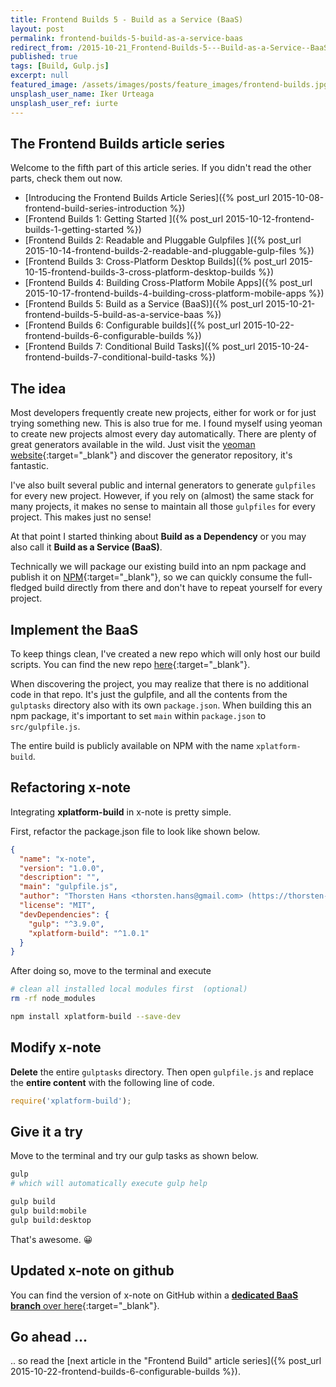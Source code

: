 ```yaml
---
title: Frontend Builds 5 - Build as a Service (BaaS)
layout: post
permalink: frontend-builds-5-build-as-a-service-baas
redirect_from: /2015-10-21_Frontend-Builds-5---Build-as-a-Service--BaaS--58716e90d28a
published: true
tags: [Build, Gulp.js]
excerpt: null
featured_image: /assets/images/posts/feature_images/frontend-builds.jpg
unsplash_user_name: Iker Urteaga
unsplash_user_ref: iurte
---
```

## The Frontend Builds article series
 Welcome to the fifth part of this article series. If you didn't read the other parts, check them out now.

 * [Introducing the Frontend Builds Article Series]({% post_url 2015-10-08-frontend-build-series-introduction %})
 * [Frontend Builds 1: Getting Started ]({% post_url 2015-10-12-frontend-builds-1-getting-started %})
 * [Frontend Builds 2: Readable and Pluggable Gulpfiles  ]({% post_url 2015-10-14-frontend-builds-2-readable-and-pluggable-gulp-files %})
 * [Frontend Builds 3: Cross-Platform Desktop Builds]({% post_url 2015-10-15-frontend-builds-3-cross-platform-desktop-builds %})
 * [Frontend Builds 4: Building Cross-Platform Mobile Apps]({% post_url 2015-10-17-frontend-builds-4-building-cross-platform-mobile-apps %})
 * [Frontend Builds 5: Build as a Service (BaaS)]({% post_url 2015-10-21-frontend-builds-5-build-as-a-service-baas %})
 * [Frontend Builds 6: Configurable builds]({% post_url 2015-10-22-frontend-builds-6-configurable-builds %})
 * [Frontend Builds 7: Conditional Build Tasks]({% post_url 2015-10-24-frontend-builds-7-conditional-build-tasks %})


## The idea

Most developers frequently create new projects, either for work or for just trying something new. This is also true for me. I found myself using yeoman to create new projects almost every day automatically. There are plenty of great generators available in the wild. Just visit the [yeoman website](http://yeoman.io){:target="_blank"} and discover the generator repository, it's fantastic.

I've also built several public and internal generators to generate `gulpfiles` for every new project. However, if you rely on (almost) the same stack for many projects, it makes no sense to maintain all those `gulpfiles` for every project. This makes just no sense!

At that point I started thinking about **Build as a Dependency** or you may also call it **Build as a Service (BaaS)**.

Technically we will package our existing build into an npm package and publish it on [NPM](http://www.npmjs.com){:target="_blank"}, so we can quickly consume the full-fledged build directly from there and don't have to repeat yourself for every project.

## Implement the BaaS

To keep things clean, I've created a new repo which will only host our build scripts. You can find the new repo [here](https://github.com/ThorstenHans/xplatform-build){:target="_blank"}.

When discovering the project, you may realize that there is no additional code in that repo. It's just the gulpfile, and all the contents from the `gulptasks` directory also with its own `package.json`. When building this an npm package, it's important to set `main` within `package.json` to `src/gulpfile.js`.

The entire build is publicly available on NPM with the name `xplatform-build`.

## Refactoring x-note

Integrating **xplatform-build** in x-note is pretty simple.

First, refactor the package.json file to look like shown below.

```json
{
  "name": "x-note",
  "version": "1.0.0",
  "description": "",
  "main": "gulpfile.js",
  "author": "Thorsten Hans <thorsten.hans@gmail.com> (https://thorsten-hans.com)",
  "license": "MIT",
  "devDependencies": {
    "gulp": "^3.9.0",
    "xplatform-build": "^1.0.1"
  }
}

```

After doing so, move to the terminal and execute

```bash
# clean all installed local modules first  (optional)
rm -rf node_modules

npm install xplatform-build --save-dev

```

## Modify x-note

**Delete** the entire `gulptasks` directory. Then open `gulpfile.js` and replace the **entire content** with the following line of code.

```javascript
require('xplatform-build');
```

## Give it a try

Move to the terminal and try our gulp tasks as shown below.

```bash
gulp
# which will automatically execute gulp help

gulp build
gulp build:mobile
gulp build:desktop

```
That's awesome. 😀

## Updated x-note on github

You can find the version of x-note on GitHub within a [**dedicated BaaS branch** over here](https://github.com/ThorstenHans/x-note/tree/baas){:target="_blank"}.

## Go ahead ...

.. so read the [next article in the "Frontend Build" article series]({% post_url 2015-10-22-frontend-builds-6-configurable-builds %}).


